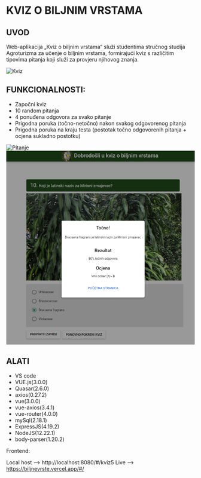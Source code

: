 # KVIZ O BILJNIM VRSTAMA

## UVOD

Web-aplikacija „Kviz o biljnim vrstama“ služi studentima stručnog studija Agroturizma za učenje o biljnim vrstama, formirajući kviz s različitim tipovima pitanja koji služi za provjeru njihovog znanja.

![Kviz](/DOKUMENTACIJA/IMAGES/Pocetna.png)

## FUNKCIONALNOSTI:

- Započni kviz
- 10 random pitanja
- 4 ponuđena odgovora za svako pitanje
- Prigodna poruka (točno-netočno) nakon svakog odgovorenog pitanja
- Prigodna poruka na kraju testa (postotak točno odgovorenih pitanja + ocjena sukladno postotku)

![Pitanje](/DOKUMENTACIJA/IMAGES/PitanjePrimjer.png)![Kraj](/DOKUMENTACIJA/IMAGES/Kraj.png)

## ALATI

- VS code
- VUE.js(3.0.0)
- Quasar(2.6.0)
- axios(0.27.2)
- vue(3.0.0)
- vue-axios(3.4.1)
- vue-router(4.0.0)
- mySql(2.18.1)
- ExpressJS(4.19.2)
- NodeJS(12.22.1)
- body-parser(1.20.2)

Frontend:

Local host --> http://localhost:8080/#/kviz5
Live --> https://biljnevrste.vercel.app/#/
